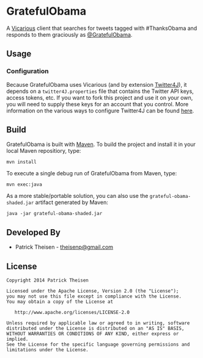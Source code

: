 GratefulObama
=============

A [Vicarious][1] client that searches for tweets tagged with #ThanksObama and responds to them graciously as [@GratefulObama][2].

Usage
-----

### Configuration ###

Because GratefulObama uses Vicarious (and by extension [Twitter4J][3]), it depends on a `twitter4J.properties` file that contains the Twitter API keys, access tokens, etc. If you want to fork this project and use it on your own, you will need to supply these keys for an account that you control. More information on the various ways to configure Twitter4J can be found [here][4].


Build
-----

GratefulObama is built with [Maven][5]. To build the project and install it in your local Maven repositiory, type:

	mvn install

To execute a single debug run of GratefulObama from Maven, type:

	mvn exec:java
	
As a more stable/portable solution, you can also use the `grateful-obama-shaded.jar` artifact generated by Maven:

	java -jar grateful-obama-shaded.jar

Developed By
------------

* Patrick Theisen - <theisenp@gmail.com>

License
-------

    Copyright 2014 Patrick Theisen

    Licensed under the Apache License, Version 2.0 (the "License");
    you may not use this file except in compliance with the License.
    You may obtain a copy of the License at

       http://www.apache.org/licenses/LICENSE-2.0

    Unless required by applicable law or agreed to in writing, software
    distributed under the License is distributed on an "AS IS" BASIS,
    WITHOUT WARRANTIES OR CONDITIONS OF ANY KIND, either express or implied.
    See the License for the specific language governing permissions and
    limitations under the License.


[1]: https://github.com/theisenp/vicarious
[2]: https://twitter.com/GratefulObama
[3]: http://twitter4j.org/en/index.html
[4]: http://twitter4j.org/en/configuration.html
[5]: http://maven.apache.org/